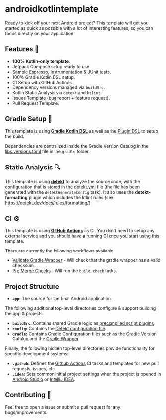 # androidkotlintemplate

Ready to kick off your next Android project?
This template will get you started as quick as possible with a lot of interesting features, so you can focus directly on your application.

## Features 🎨

- **100% Kotlin-only template**.
- Jetpack Compose setup ready to use. 
- Sample Espresso, Instrumentation & JUnit tests.
- 100% Gradle Kotlin DSL setup.
- CI Setup with GitHub Actions.
- Dependency versions managed via `buildSrc`.
- Kotlin Static Analysis via `detekt` and `ktlint`.
- Issues Template (bug report + feature request).
- Pull Request Template.

## Gradle Setup 🐘

This template is using [**Gradle Kotlin DSL**](https://docs.gradle.org/current/userguide/kotlin_dsl.html) as well as the [Plugin DSL](https://docs.gradle.org/current/userguide/plugins.html#sec:plugins_block) to setup the build.

Dependencies are centralized inside the Gradle Version Catalog in the [libs.versions.toml](gradle/libs.versions.toml) file in the `gradle` folder.

## Static Analysis 🔍

This template is using [**detekt**](https://github.com/detekt/detekt) to analyze the source code, with the configuration that is stored in the [detekt.yml](config/detekt/detekt.yml) file (the file has been generated with the `detektGenerateConfig` task). It also uses the **detekt-formatting** plugin which includes the ktlint rules (see https://detekt.dev/docs/rules/formatting/).

## CI ⚙️

This template is using [**GitHub Actions**](https://github.com/cortinico/kotlin-android-template/actions) as CI. You don't need to setup any external service and you should have a running CI once you start using this template.

There are currently the following workflows available:
- [Validate Gradle Wrapper](.github/workflows/gradle-wrapper-validation.yml) - Will check that the gradle wrapper has a valid checksum
- [Pre Merge Checks](.github/workflows/pre-merge.yaml) - Will run the `build`, `check` tasks.

## Project Structure

- **`app`:** The source for the final Android application.

The following additional top-level directories configure & support building the app & projects:

- **`buildSrc`:** Contains shared Gradle logic as [precompiled script plugins](https://docs.gradle.org/current/userguide/custom_plugins.html#sec:precompiled_plugins)
- **`config`:** Contains the [Detekt configuration file](https://detekt.dev/docs/introduction/configurations/).
- **`gradle`:** Contains Gradle Configuration files such as the Gradle Version Catalog and the [Gradle Wrapper](https://docs.gradle.org/current/userguide/gradle_wrapper.html).

Finally, the following hidden top-level directories provide functionality for specific development systems:

- **`.github`:** Defines the [Github Actions](https://github.com/features/actions) CI tasks and templates for new pull requests, issues, etc.
- **`.idea`:** Sets common initial project settings when the project is opened in [Android Studio](https://developer.android.com/studio) or [IntelliJ IDEA](https://www.jetbrains.com/idea/).

## Contributing 🤝

Feel free to open a issue or submit a pull request for any bugs/improvements.
